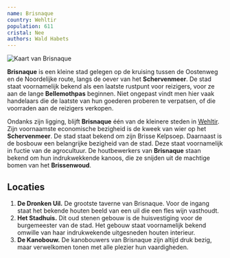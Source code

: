 ```yaml
---
name: Brisnaque
country: Wehltir
population: 611
cristal: Nee
authors: Wald Habets
---
```


![Kaart van Brisnaque](/static/img/wiki/brisnaque.png)

**Brisnaque** is een kleine stad gelegen op de kruising tussen de Oostenweg en de Noordelijke route, langs de oever van het **Schervenmeer**. De stad staat voornamelijk bekend als een laatste rustpunt voor reizigers, voor ze aan de lange **Bellemothpas** beginnen. Niet ongepast vindt men hier vaak handelaars die de laatste van hun goederen proberen te verpatsen, of die voorraden aan de reizigers verkopen.

Ondanks zijn ligging, blijft **Brisnaque** één van de kleinere steden in [Wehltir](/wiki/geopolitics/wehltir). Zijn voornaamste economische bezigheid is de kweek van wier op het **Schervenmeer**. De stad staat bekend om zijn Brisse Kelpsoep. Daarnaast is de bosbouw een belangrijke bezigheid van de stad. Deze staat voornamelijk in fuctie van de agrocultuur. De houtbewerkers van **Brisnaque** staan bekend om hun indrukwekkende kanoos, die ze snijden uit de machtige bomen van het **Brissenwoud**.

## Locaties

1. **De Dronken Uil.** De grootste taverne van Brisnaque. Voor de ingang staat het bekende houten beeld van een uil die een fles wijn vasthoudt.
2. **Het Stadhuis.** Dit oud stenen gebouw is de huisvestiging voor de burgemeester van de stad. Het gebouw staat voornamelijk bekend omwille van haar indrukwekende uitgesneden houten interieur.
3. **De Kanobouw.** De kanobouwers van Brisnaque zijn altijd druk bezig, maar verwelkomen tonen met alle plezier hun vaardigheden.